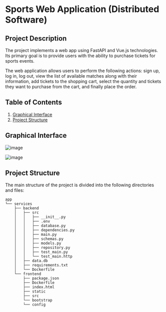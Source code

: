 # Sports Web Application (Distributed Software)

## Project Description
The project implements a web app using FastAPI and Vue.js technologies. Its primary goal is to provide users with the ability to purchase tickets for sports events.

The web application allows users to perform the following actions: sign up, log in, log out, view the list of available matches along with their information, add tickets to the shopping cart, select the quantity and tickets they want to purchase from the cart, and finally place the order.

## Table of Contents
1. [Graphical Interface](#graphical-interface)
2. [Project Structure](#project-structure)

## Graphical Interface

![image](https://github.com/SoftwareDistribuitUB-2023/practica-2-p1_f03/assets/90827999/b77e3005-a1b5-436d-8580-55e420995972)

![image](https://github.com/SoftwareDistribuitUB-2023/practica-2-p1_f03/assets/90827999/e3f7f63e-75b3-43d3-a53d-261c9e5b1ce5)


## Project Structure
The main structure of the project is divided into the following directories and files:

```
app
└── services
    ├── backend
    │   ├── src
    │   │   ├── __init__.py
    │   │   ├── .env
    │   │   ├── database.py
    │   │   ├── dependencies.py
    │   │   ├── main.py
    │   │   ├── schemas.py
    │   │   ├── models.py
    │   │   ├── repository.py
    │   │   ├── test_main.py
    │   │   └── test_main.http
    │   ├── data.db
    │   ├── requirements.txt
    │   └── Dockerfile
    └── frontend
        ├── package.json
        ├── Dockerfile
        ├── index.html
        ├── static
        ├── src
        └── bootstrap
        └── config
````